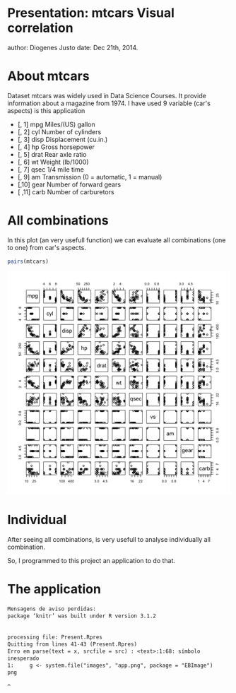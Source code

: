 Presentation: mtcars Visual correlation
========================================================
author: Diogenes Justo
date: Dec 21th, 2014.

About mtcars
========================================================

Dataset mtcars was widely used in Data Science Courses. It provide information about a magazine from 1974.
I have used 9 variable (car's aspects) is this application

- [, 1]  mpg  Miles/(US) gallon
- [, 2]	cyl	Number of cylinders
- [, 3]	disp	Displacement (cu.in.)
- [, 4]	hp	Gross horsepower
- [, 5]	drat	Rear axle ratio
- [, 6]	wt	Weight (lb/1000)
- [, 7]	qsec	1/4 mile time
- [, 9]	am	Transmission (0 = automatic, 1 = manual)
- [,10]	gear	Number of forward gears
- [ ,11]	carb	Number of carburetors

All combinations
========================================================

In this plot (an very usefull function) we can evaluate all combinations (one to one) from car's aspects.

```r
pairs(mtcars)
```

![plot of chunk unnamed-chunk-1](Present-figure/unnamed-chunk-1-1.png) 

Individual
========================================================

After seeing all combinations, is very usefull to analyse individually all combination.

So, I programmed to this project an application to do that.

The application
========================================================


```
Mensagens de aviso perdidas:
package ‘knitr’ was built under R version 3.1.2 


processing file: Present.Rpres
Quitting from lines 41-43 (Present.Rpres) 
Erro em parse(text = x, srcfile = src) : <text>:1:68: símbolo inesperado
1:     g <- system.file("images", "app.png", package = "EBImage")     png
                                                                       ^
```
